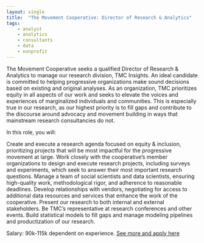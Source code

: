 ```yaml
---
layout: single
title:  "The Movement Cooperative: Director of Research & Analytics"
tags: 
    - analyst
    - analytics
    - consultants
    - data
    - nonprofit
---
```

The Movement Cooperative seeks a qualified Director of Research & Analytics to manage our research division, TMC Insights. An ideal candidate is committed to helping progressive organizations make sound decisions based on existing and original analyses. As an organization, TMC prioritizes equity in all aspects of our work and seeks to elevate the voices and experiences of marginalized individuals and communities. This is especially true in our research, as our highest priority is to fill gaps and contribute to the discourse around advocacy and movement building in ways that mainstream research consultancies do not.  

In this role, you will:

Create and execute a research agenda focused on equity & inclusion, prioritizing projects that will be most impactful for the progressive movement at large.
Work closely with the cooperative’s member organizations to design and execute research projects, including surveys and experiments, which seek to answer their most important research questions.
Manage a team of social scientists and data scientists, ensuring high-quality work, methodological rigor, and adherence to reasonable deadlines.
Develop relationships with vendors, negotiating for access to additional data resources and services that enhance the work of the cooperative.
Present our research to both internal and external stakeholders.
Be TMC’s representative at research conferences and other events.
Build statistical models to fill gaps and manage modeling pipelines and productization of our research.

Salary: 90k-115k dependent on experience.
[See more and apply here](https://boards.greenhouse.io/tmc/jobs/4316293002)
